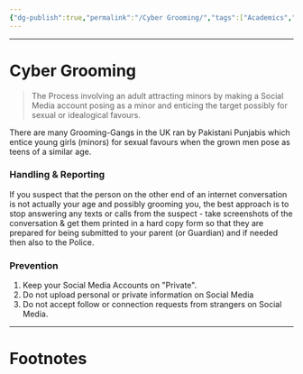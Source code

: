 ```yaml
---
{"dg-publish":true,"permalink":"/Cyber Grooming/","tags":["Academics","CyberSec"]}
---
```



---
# Cyber Grooming
> The Process involving an adult attracting minors by making a Social Media account posing as a minor and enticing the target possibly for sexual or idealogical favours. 

There are many Grooming-Gangs in the UK ran by Pakistani Punjabis which entice young girls (minors) for sexual favours when the grown men pose as teens of a similar age.

### Handling & Reporting
If you suspect that the person on the other end of an internet conversation is not actually your age and possibly grooming you, the best approach is to stop answering any texts or calls from the suspect - take screenshots of the conversation & get them printed in a hard copy form so that they are prepared for being submitted to your parent (or Guardian) and if needed then also to the Police.

### Prevention
1. Keep your Social Media Accounts on "Private".
2. Do not upload personal or private information on Social Media
3. Do not accept follow or connection requests from strangers on Social Media.

---
# Footnotes